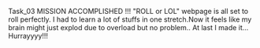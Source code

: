 Task_03 
MISSION ACCOMPLISHED !!!
"ROLL or LOL" webpage is all set to roll perfectly.
I had to learn a lot of stuffs in one stretch.Now it feels like my brain might just explod due to overload but no problem..
At last I made it... Hurrayyyy!!!

